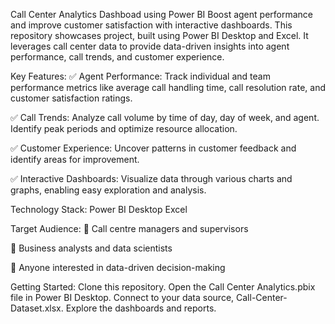 Call Center Analytics Dashboad using Power BI
Boost agent performance and improve customer satisfaction with interactive dashboards.
This repository showcases project, built using Power BI Desktop and Excel. It leverages call center data to provide data-driven insights into agent performance, call trends, and customer experience.

Key Features:
✅ Agent Performance: Track individual and team performance metrics like average call handling time, call resolution rate, and customer satisfaction ratings.

✅ Call Trends: Analyze call volume by time of day, day of week, and agent. Identify peak periods and optimize resource allocation.

✅ Customer Experience: Uncover patterns in customer feedback and identify areas for improvement.

✅ Interactive Dashboards: Visualize data through various charts and graphs, enabling easy exploration and analysis.

Technology Stack:
Power BI Desktop
Excel

Target Audience:
🔶 Call centre managers and supervisors

🔶 Business analysts and data scientists

🔶 Anyone interested in data-driven decision-making

Getting Started:
Clone this repository.
Open the Call Center Analytics.pbix file in Power BI Desktop.
Connect to your data source, Call-Center-Dataset.xlsx.
Explore the dashboards and reports.
